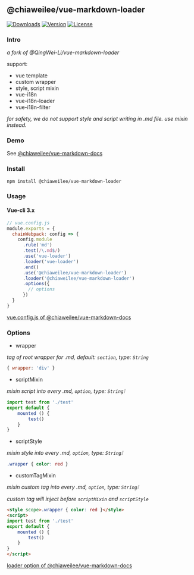 ## @chiaweilee/vue-markdown-loader

<a href="https://npmcharts.com/compare/@chiaweilee/vue-markdown-loader?minimal=true"><img src="https://img.shields.io/npm/dm/@chiaweilee/vue-markdown-loader.svg" alt="Downloads"></a>
<a href="https://www.npmjs.com/package/@chiaweilee/vue-markdown-loader"><img src="https://img.shields.io/npm/v/@chiaweilee/vue-markdown-loader.svg" alt="Version"></a>
<a href="https://www.npmjs.com/package/@chiaweilee/vue-markdown-loader"><img src="https://img.shields.io/npm/l/@chiaweilee/vue-markdown-loader.svg" alt="License"></a>

### Intro

*a fork of @QingWei-Li/vue-markdown-loader*

support:

- vue template
- custom wrapper
- style, script mixin
- vue-i18n
- vue-i18n-loader
- vue-i18n-filter

*for safety, we do not support style and script writing in .md file. use mixin instead.*

### Demo

See [@chiaweilee/vue-markdown-docs](https://github.com/chiaweilee/vue-markdown-docs)

### Install

`npm install @chiaweilee/vue-markdown-loader`

### Usage

#### Vue-cli 3.x

```JavaScript
// vue.config.js
module.exports = {
  chainWebpack: config => {
    config.module
      .rule('md')
      .test(/\.md$/)
      .use('vue-loader')
      .loader('vue-loader')
      .end()
      .use('@chiaweilee/vue-markdown-loader')
      .loader('@chiaweilee/vue-markdown-loader')
      .options({
        // options
      })
  }
}
```

[vue.config.js of @chiaweilee/vue-markdown-docs](https://github.com/chiaweilee/vue-markdown-docs/blob/master/vue.config.js)

### Options

+ wrapper

*tag of root wrapper for .md, default: `section`, type: `String`*

```JavaScript
{ wrapper: 'div' }
```

+ scriptMixin

*mixin script into every .md, `option`, type: `String`❕*

```JavaScript
import test from './test'
export default {
    mounted () {
        test()
    }
}
```

+ scriptStyle

*mixin style into every .md, `option`, type: `String`❕*

```css
.wrapper { color: red }
```

+ customTagMixin

*mixin custom tag into every .md, `option`, type: `String`❕*

*custom tag will inject before `scriptMixin` and `scriptStyle`*

```html
<style scope>.wrapper { color: red }</style>
<script>
import test from './test'
export default {
    mounted () {
        test()
    }
}
</script>
```

[loader option of @chiaweilee/vue-markdown-docs](https://github.com/chiaweilee/vue-markdown-docs/blob/master/src/core/loader-option.js)
